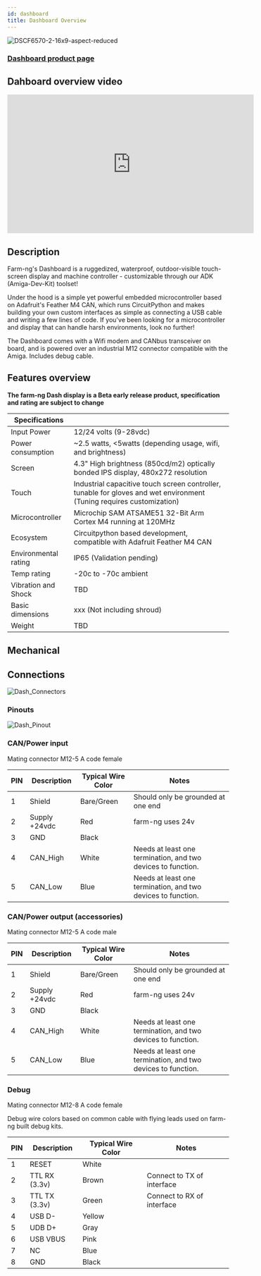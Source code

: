 ```yaml
---
id: dashboard
title: Dashboard Overview
---
```


![DSCF6570-2-16x9-aspect-reduced](https://user-images.githubusercontent.com/11846963/186734463-aa149b3a-7510-4d5a-99ea-f9a8a96775d2.jpg)

### [Dashboard product page](https://farm-ng.com/products/dashboard)

## Dahboard overview video
<iframe width="560" height="315" src="https://www.youtube.com/embed/PKOhI4hbGUs" title="YouTube video player" frameborder="0" allow="accelerometer; autoplay; clipboard-write; encrypted-media; gyroscope; picture-in-picture; web-share" allowfullscreen></iframe>

## Description
Farm-ng's Dashboard is a ruggedized, waterproof, outdoor-visible touch-screen display and machine controller - customizable through our ADK (Amiga-Dev-Kit) toolset!

Under the hood is a simple yet powerful embedded microcontroller based on Adafruit's Feather M4 CAN, which runs CircuitPython and makes building your own custom interfaces as simple as connecting a USB cable and writing a few lines of code.  If you've been looking for a microcontroller and display that can handle harsh environments, look no further!

The Dashboard comes with a Wifi modem and CANbus transceiver on board, and is powered over an industrial M12 connector compatible with the Amiga.  Includes debug cable.

## Features overview

**The farm-ng Dash display is a Beta early release product, specification and rating are subject to change**



| Specifications       |                                                                                                                       |
| -------------------- | --------------------------------------------------------------------------------------------------------------------- |
| Input Power          | 12/24 volts (9-28vdc)                                                                                                 |
| Power consumption    | ~2.5 watts, <5watts (depending usage, wifi, and brightness)                                                           |
| Screen               | 4.3" High brightness (850cd/m2) optically bonded IPS display, 480x272 resolution                                      |
| Touch                | Industrial capacitive touch screen controller, tunable for gloves and wet environment (Tuning requires customization) |
| Microcontroller      | Microchip SAM ATSAME51 32-Bit Arm Cortex M4 running at 120MHz                                                         |
| Ecosystem            | Circuitpython based development, compatible with Adafruit Feather M4 CAN                                              |
| Environmental rating | IP65 (Validation pending)                                                                                             |
| Temp rating          | -20c to -70c ambient                                                                                                  |
| Vibration and Shock  | TBD                                                                                                                   |
| Basic dimensions     | xxx (Not including shroud)                                                                                            |
| Weight               | TBD                                                                                                                   |



## Mechanical



## Connections

![Dash_Connectors](https://user-images.githubusercontent.com/53625197/187535995-d4ad8c7c-05a0-482b-8be9-6b6fb6b87ac3.png)

### Pinouts

![Dash_Pinout](https://user-images.githubusercontent.com/53625197/187536079-a3c71c29-d13d-4c54-a343-5960ef98c793.png)


### CAN/Power input

Mating connector M12-5 A code female

| PIN | Description   | Typical Wire Color | Notes                                                        |
| --- | ------------- | ------------------ | ------------------------------------------------------------ |
| 1   | Shield        | Bare/Green         | Should only be grounded at one end                           |
| 2   | Supply +24vdc | Red                | farm-ng uses 24v                                             |
| 3   | GND           | Black              |                                                              |
| 4   | CAN_High      | White              | Needs at least one termination, and two devices to function. |
| 5   | CAN_Low       | Blue               | Needs at least one termination, and two devices to function. |



### CAN/Power output (accessories)

Mating connector M12-5 A code male

| PIN | Description   | Typical Wire Color | Notes                                                        |
| --- | ------------- | ------------------ | ------------------------------------------------------------ |
| 1   | Shield        | Bare/Green         | Should only be grounded at one end                           |
| 2   | Supply +24vdc | Red                | farm-ng uses 24v                                             |
| 3   | GND           | Black              |                                                              |
| 4   | CAN_High      | White              | Needs at least one termination, and two devices to function. |
| 5   | CAN_Low       | Blue               | Needs at least one termination, and two devices to function. |



### Debug

Mating connector M12-8 A code female

Debug wire colors based on common cable with flying leads used on farm-ng built debug kits.

| PIN | Description   | Typical Wire Color | Notes                      |
| --- | ------------- | ------------------ | -------------------------- |
| 1   | RESET         | White              |                            |
| 2   | TTL RX (3.3v) | Brown              | Connect to TX of interface |
| 3   | TTL TX (3.3v) | Green              | Connect to RX of interface |
| 4   | USB D-        | Yellow             |                            |
| 5   | UDB D+        | Gray               |                            |
| 6   | USB VBUS      | Pink               |                            |
| 7   | NC            | Blue               |                            |
| 8   | GND           | Black              |                            |
